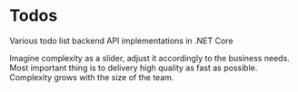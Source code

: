 # Todos

Various todo list backend API implementations in .NET Core

Imagine complexity as a slider, adjust it accordingly to the business needs. Most important thing is to delivery high quality as fast as possible. Complexity grows with the size of the team.
